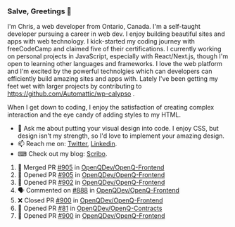 ### Salve, Greetings 👋

I'm Chris, a web developer from Ontario, Canada. I'm a self-taught developer pursuing a career in web dev. I enjoy building beautiful sites and apps with web technology.
I kick-started my coding journey with freeCodeCamp and claimed five of their certifications.  I currently working on personal projects in JavaScript, especially with React/Next.js, though I'm open to learning other languages and frameworks. I love the web platform and I'm excited by the powerful technolgies which can developers can efficiently build amazing sites and apps with. Lately I've been getting my feet wet with larger projects by contributing to https://github.com/Automattic/wp-calypso .

When I get down to coding, I enjoy the satisfaction of creating complex interaction and the eye candy of adding styles to my HTML. 

- 💬 Ask me about putting your visual design into code. I enjoy CSS, but design isn't my strength, so I'd love to implement your amazing design.
- 📫 Reach me on: [Twitter](https://twitter.com/Christo28120856), [Linkedin](https://www.linkedin.com/in/christopher-stevers-07b9a5204/).
- ⌨ Check out my blog: [Scribo](https://christopherstevers.cf).
<!--
**Christopher-Stevers/Christopher-Stevers** is a ✨ _special_ ✨ repository because its `README.md` (this file) appears on your GitHub profile.

Here are some ideas to get you started:

- 🔭 I’m currently working on ...
- 🌱 I’m currently learning ...
- 👯 I’m looking to collaborate on ...
- 🤔 I’m looking for help with ...
- 😄 Pronouns: ...
- ⚡ Fun fact: ...
-->

<!--START_SECTION:activity-->
1. 🎉 Merged PR [#905](https://github.com/OpenQDev/OpenQ-Frontend/pull/905) in [OpenQDev/OpenQ-Frontend](https://github.com/OpenQDev/OpenQ-Frontend)
2. 💪 Opened PR [#905](https://github.com/OpenQDev/OpenQ-Frontend/pull/905) in [OpenQDev/OpenQ-Frontend](https://github.com/OpenQDev/OpenQ-Frontend)
3. 💪 Opened PR [#902](https://github.com/OpenQDev/OpenQ-Frontend/pull/902) in [OpenQDev/OpenQ-Frontend](https://github.com/OpenQDev/OpenQ-Frontend)
4. 🗣 Commented on [#888](https://github.com/OpenQDev/OpenQ-Frontend/issues/888) in [OpenQDev/OpenQ-Frontend](https://github.com/OpenQDev/OpenQ-Frontend)
5. ❌ Closed PR [#900](https://github.com/OpenQDev/OpenQ-Frontend/pull/900) in [OpenQDev/OpenQ-Frontend](https://github.com/OpenQDev/OpenQ-Frontend)
6. 💪 Opened PR [#81](https://github.com/OpenQDev/OpenQ-Contracts/pull/81) in [OpenQDev/OpenQ-Contracts](https://github.com/OpenQDev/OpenQ-Contracts)
7. 💪 Opened PR [#900](https://github.com/OpenQDev/OpenQ-Frontend/pull/900) in [OpenQDev/OpenQ-Frontend](https://github.com/OpenQDev/OpenQ-Frontend)
<!--END_SECTION:activity-->
